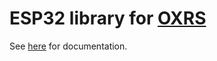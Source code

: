 # ESP32 library for [OXRS](https://oxrs.io)

See [here](https://oxrs.io/docs/libraries/esp32-library.html) for documentation.
